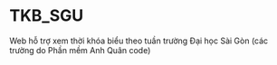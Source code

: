 # TKB_SGU
Web hỗ trợ xem thời khóa biểu theo tuần trường Đại học Sài Gòn (các trường do Phần mềm Anh Quân code)
